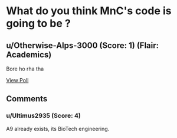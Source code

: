 # What do you think MnC's code is going to be ?
## u/Otherwise-Alps-3000 (Score: 1) (Flair: Academics)
Bore ho rha tha

[View Poll](https://www.reddit.com/poll/1adn3et)


## Comments

### u/Ultimus2935 (Score: 4)
A9 already exists, its BioTech engineering.




